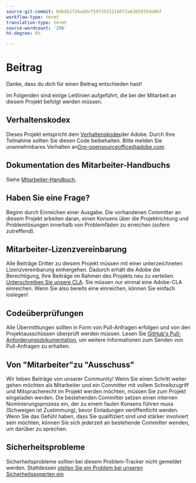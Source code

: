 ```yaml
---
source-git-commit: 0dbdb1f26a4dcf59f351511b072a6385935de86f
workflow-type: tm+mt
translation-type: tm+mt
source-wordcount: '296'
ht-degree: 0%

---
```

# Beitrag

Danke, dass du dich für einen Beitrag entschieden hast!

Im Folgenden sind einige Leitlinien aufgeführt, die bei der Mitarbeit an diesem Projekt befolgt werden müssen.

## Verhaltenskodex

Dieses Projekt entspricht dem [Verhaltenskodex](code-of-conduct.md)der Adobe. Durch Ihre Teilnahme sollten Sie diesen Code beibehalten. Bitte melden Sie unannehmbares Verhalten an[Grp-opensourceoffice@adobe.com](mailto:Grp-opensourceoffice@adobe.com).

## Dokumentation des Mitarbeiter-Handbuchs

Siehe [Mitarbeiter-Handbuch](https://docs.adobe.com/content/help/en/contributor/contributor-guide/introduction.html).

## Haben Sie eine Frage?

Beginn durch Einreichen einer Ausgabe. Die vorhandenen Committer an diesem Projekt arbeiten daran, einen Konsens über die Projektrichtung und Problemlösungen innerhalb von Problemfäden zu erreichen (sofern zutreffend).

## Mitarbeiter-Lizenzvereinbarung

Alle Beiträge Dritter zu diesem Projekt müssen mit einer unterzeichneten Lizenzvereinbarung einhergehen. Dadurch erhält die Adobe die Berechtigung, Ihre Beiträge im Rahmen des Projekts neu zu verteilen. [Unterschreiben Sie unsere CLA](http://opensource.adobe.com/cla.html). Sie müssen nur einmal eine Adobe-CLA einreichen. Wenn Sie also bereits eine einreichen, können Sie einfach loslegen!

## Codeüberprüfungen

Alle Übermittlungen sollten in Form von Pull-Anfragen erfolgen und von den Projektausschüssen überprüft werden müssen. Lesen Sie [GitHub&#39;s Pull-Anforderungsdokumentation](https://help.github.com/articles/about-pull-requests/), um weitere Informationen zum Senden von Pull-Anfragen zu erhalten.

<!--
Lastly, please follow the [pull request template](PULL_REQUEST_TEMPLATE.md) when
submitting a pull request!
-->

## Von &quot;Mitarbeiter&quot;zu &quot;Ausschuss&quot;

Wir lieben Beiträge von unserer Community! Wenn Sie einen Schritt weiter gehen möchten als Mitarbeiter und ein Committer mit vollem Schreibzugriff und Mitspracherecht im Projekt werden möchten, müssen Sie zum Projekt eingeladen werden. Die bestehenden Committer setzen einen internen Nominierungsprozess ein, der zu einem faulen Konsens führen muss (Schweigen ist Zustimmung), bevor Einladungen veröffentlicht werden. Wenn Sie das Gefühl haben, dass Sie qualifiziert sind und stärker involviert sein möchten, können Sie sich jederzeit an bestehende Committer wenden, um darüber zu sprechen.

## Sicherheitsprobleme

Sicherheitsprobleme sollten bei diesem Problem-Tracker nicht gemeldet werden. Stattdessen [stellen Sie ein Problem bei unseren Sicherheitsexperten ein](https://helpx.adobe.com/security/alertus.html)

